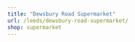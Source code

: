 ```yaml
---
title: "Dewsbury Road Supermarket"
url: /leeds/dewsbury-road-supermarket/
shop: supermarket
---
```

